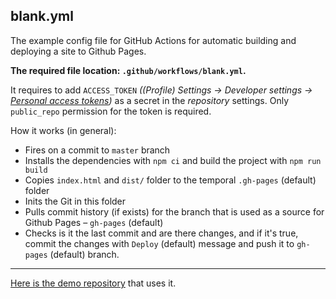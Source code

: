 
## blank.yml

The example config file for GitHub Actions for automatic building and deploying a site to Github Pages.

**The required file location: `.github/workflows/blank.yml`.**

It requires to add `ACCESS_TOKEN` _((Profile) Settings -> Developer settings -> [Personal access tokens](https://github.com/settings/tokens))_ as a secret in the _repository_ settings. Only `public_repo` permission for the token is required.

How it works (in general):
- Fires on a commit to `master` branch
- Installs the dependencies with `npm ci` and build the project with `npm run build`
- Copies `index.html` and `dist/` folder to the temporal `.gh-pages` (default) folder
- Inits the Git in this folder
- Pulls commit history (if exists) for the branch that is used as a source for Github Pages – `gh-pages` (default)
- Checks is it the last commit and are there changes, and if it's true, commit the changes with `Deploy` (default) message and push it to `gh-pages` (default) branch.

---

[Here is the demo repository](https://github.com/AlttiRi/formatted-number-vue3) that uses it.
